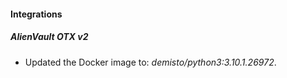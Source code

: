 #### Integrations
##### AlienVault OTX v2
- Updated the Docker image to: *demisto/python3:3.10.1.26972*.
